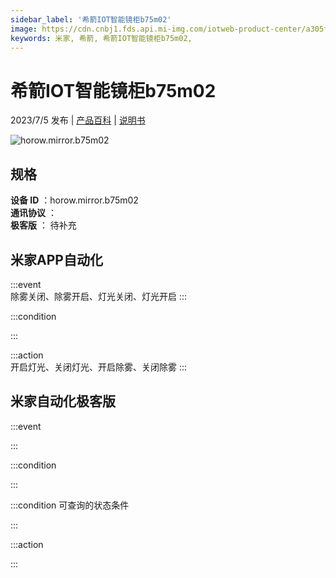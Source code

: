 ```yaml
---
sidebar_label: '希箭IOT智能镜柜b75m02'
image: https://cdn.cnbj1.fds.api.mi-img.com/iotweb-product-center/a305f4e71535e48ff38060a70c4b38b3_1679388737000.png?GalaxyAccessKeyId=AKVGLQWBOVIRQ3XLEW&Expires=9223372036854775807&Signature=8BQms3ZaktU7Me//lV/2QO8yOl8=
keywords: 米家, 希箭, 希箭IOT智能镜柜b75m02, 
---
```

# 希箭IOT智能镜柜b75m02

2023/7/5 发布 | [产品百科](https://home.mi.com/webapp/content/baike/product/index.html?model=horow.mirror.b75m02/) | [说明书](https://home.mi.com/views/introduction.html?model=horow.mirror.b75m02&region=cn)

![horow.mirror.b75m02](https://cdn.cnbj1.fds.api.mi-img.com/iotweb-product-center/a305f4e71535e48ff38060a70c4b38b3_1679388737000.png?GalaxyAccessKeyId=AKVGLQWBOVIRQ3XLEW&Expires=9223372036854775807&Signature=8BQms3ZaktU7Me//lV/2QO8yOl8=)

## 规格  
> 
**设备 ID** ：horow.mirror.b75m02  
**通讯协议** ：  
**极客版**  ： 待补充 


## 米家APP自动化  

:::event  
除雾关闭、除雾开启、灯光关闭、灯光开启
:::

:::condition  

:::

:::action   
开启灯光、关闭灯光、开启除雾、关闭除雾
:::

## 米家自动化极客版  

:::event  

:::

:::condition  

:::

:::condition 可查询的状态条件  

:::

:::action  

:::

        
